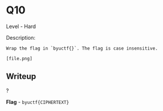 # Q10
Level - Hard

Description:
```
Wrap the flag in `byuctf{}`. The flag is case insensitive.

[file.png]
```

## Writeup
?

**Flag** - `byuctf{CIPHERTEXT}`